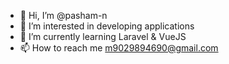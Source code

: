 - 👋 Hi, I’m @pasham-n
- 👀 I’m interested in developing applications
- 🌱 I’m currently learning Laravel & VueJS
- 📫 How to reach me m9029894690@gmail.com

<!---
pasham-n/pasham-n is a ✨ special ✨ repository because its `README.md` (this file) appears on your GitHub profile.
You can click the Preview link to take a look at your changes.
--->
